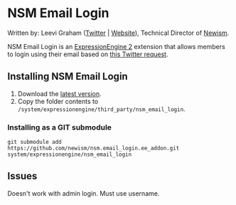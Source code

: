 NSM Email Login
===============

Written by: Leevi Graham ([Twitter](http://twitter.com/leevigraham) | [Website](http://leevigraham.com)), Technical Director of [Newism](http://newism.com.au).

NSM Email Login is an [ExpressionEngine 2](http://expressionengine.com/index.php?affiliate=newism) extension that allows members to login using their email based on [this Twitter request](http://twitter.com/leevigraham/status/11612968156397569).

Installing NSM Email Login
--------------------------

1. Download the [latest version](https://github.com/newism/nsm.email_login.ee_addon/downloads).
2. Copy the folder contents to `/system/expressionengine/third_party/nsm_email_login`.

### Installing as a GIT submodule

`git submodule add https://github.com/newism/nsm.email_login.ee_addon.git system/expressionengine/nsm_email_login`

Issues
------

Doesn't work with admin login. Must use username.